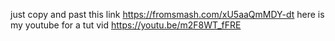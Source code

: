 just copy and past this link https://fromsmash.com/xU5aaQmMDY-dt
here is my youtube for a tut vid https://youtu.be/m2F8WT_fFRE
